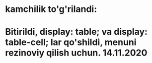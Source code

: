 # kamchilik to'g'rilandi:

# Bitirildi, display: table; va display: table-cell; lar qo'shildi, menuni rezinoviy qilish uchun. 14.11.2020
